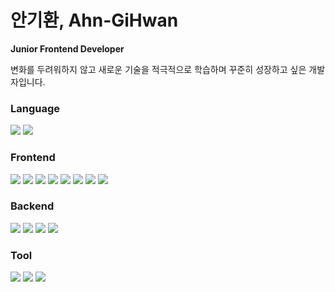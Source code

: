 # **안기환, Ahn-GiHwan**
**Junior Frontend Developer**

변화를 두려워하지 않고 새로운 기술을 적극적으로 학습하며 꾸준히 성장하고 싶은 개발자입니다.

### **Language**

<img src="https://img.shields.io/badge/JavaScript-F7DF1E?style=for-the-badge&logo=JavaScript&logoColor=white"/> <img src="https://img.shields.io/badge/TypeScript-3178C6?style=for-the-badge&logo=TypeScript&logoColor=white"/>

### **Frontend**

<img src="https://img.shields.io/badge/React-61DAFB?style=for-the-badge&logo=React&logoColor=white"/> <img src="https://img.shields.io/badge/React_Native-0099E5?style=for-the-badge&logo=React&logoColor=white"/> <img src="https://img.shields.io/badge/Styled_Components-DB7093?style=for-the-badge&logo=styled-components&logoColor=white"/> <img src="https://img.shields.io/badge/React_Query-FF4154?style=for-the-badge&logo=react-query&logoColor=white"/> <img src="https://img.shields.io/badge/Redux-764ABC?style=for-the-badge&logo=Redux&logoColor=white"/> <img src="https://img.shields.io/badge/Storybook-FF4785?style=for-the-badge&logo=Storybook&logoColor=white"/> <img src="https://img.shields.io/badge/Webpack-8DD6F9?style=for-the-badge&logo=webpack&logoColor=white"/> <img src="https://img.shields.io/badge/Babel-F9DC3E?style=for-the-badge&logo=Babel&logoColor=white"/>

### **Backend**

<img src="https://img.shields.io/badge/Node.js-339933?style=for-the-badge&logo=Node.js&logoColor=white"/> <img src="https://img.shields.io/badge/Express-000000?style=for-the-badge&logo=Express&logoColor=white"/> <img src="https://img.shields.io/badge/MongoDB-47A248?style=for-the-badge&logo=MongoDB&logoColor=white"/> <img src="https://img.shields.io/badge/MySQL-4479A1?style=for-the-badge&logo=MySQL&logoColor=white"/>

### **Tool**

<img src="https://img.shields.io/badge/Netlify-00C7B7?style=for-the-badge&logo=Netlify&logoColor=white"/> <img src="https://img.shields.io/badge/Heroku-430098?style=for-the-badge&logo=Heroku&logoColor=white"/> <img src="https://img.shields.io/badge/Postman-FF6C37?style=for-the-badge&logo=Postman&logoColor=white"/> 

